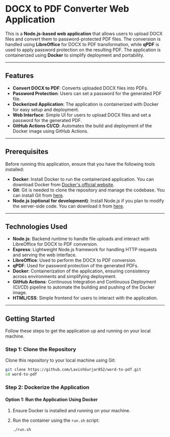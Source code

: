 # DOCX to PDF Converter Web Application
This is a **Node.js-based web application** that allows users to upload DOCX files and convert them to password-protected PDF files. The conversion is handled using **LibreOffice** for DOCX to PDF transformation, while **qPDF** is used to apply password protection on the resulting PDF. The application is containerized using **Docker** to simplify deployment and portability.

---

## Features

- **Convert DOCX to PDF**: Converts uploaded DOCX files into PDFs.
- **Password Protection**: Users can set a password for the generated PDF file.
- **Dockerized Application**: The application is containerized with Docker for easy setup and deployment.
- **Web Interface**: Simple UI for users to upload DOCX files and set a password for the generated PDF.
- **GitHub Actions CI/CD**: Automates the build and deployment of the Docker image using GitHub Actions.

---
## Prerequisites

Before running this application, ensure that you have the following tools installed:

- **Docker**: Install Docker to run the containerized application. You can download Docker from [Docker's official website](https://www.docker.com/get-started).
- **Git**: Git is needed to clone the repository and manage the codebase. You can install Git from [here](https://git-scm.com/).
- **Node.js (optional for development)**: Install Node.js if you plan to modify the server-side code. You can download it from [here](https://nodejs.org/).

---

## Technologies Used

- **Node.js**: Backend runtime to handle file uploads and interact with LibreOffice for DOCX to PDF conversion.
- **Express**: Lightweight Node.js framework for handling HTTP requests and serving the web interface.
- **LibreOffice**: Used to perform the DOCX to PDF conversion.
- **qPDF**: Used for password protection of the generated PDFs.
- **Docker**: Containerization of the application, ensuring consistency across environments and simplifying deployment.
- **GitHub Actions**: Continuous Integration and Continuous Deployment (CI/CD) pipeline to automate the building and pushing of the Docker image.
- **HTML/CSS**: Simple frontend for users to interact with the application.

---

## Getting Started

Follow these steps to get the application up and running on your local machine.

### Step 1: Clone the Repository

Clone this repository to your local machine using Git:

```bash
git clone https://github.com/LavishGurjar852/word-to-pdf.git
cd word-to-pdf

```
### Step 2: Dockerize the Application

#### **Option 1: Run the Application Using Docker**

1. Ensure Docker is installed and running on your machine.
2. Run the container using the `run.sh` script:

   ```bash
   ./run.sh
